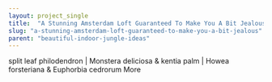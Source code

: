 ```yaml
---
layout: project_single
title:  "A Stunning Amsterdam Loft Guaranteed To Make You A Bit Jealous"
slug: "a-stunning-amsterdam-loft-guaranteed-to-make-you-a-bit-jealous"
parent: "beautiful-indoor-jungle-ideas"
---
```

split leaf philodendron | Monstera deliciosa & kentia palm | Howea forsteriana  & Euphorbia cedrorum                                                                                                                                                     More